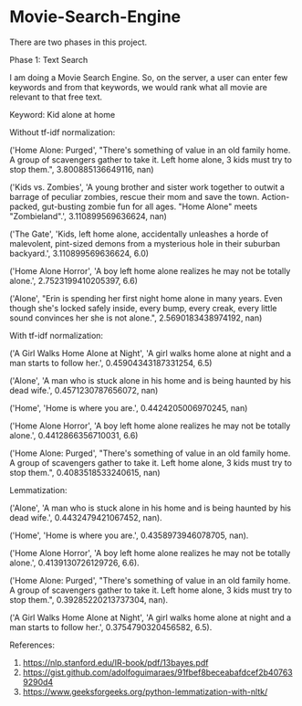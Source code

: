 # Movie-Search-Engine

There are two phases in this project.

Phase 1: Text Search

I am doing a Movie Search Engine. So, on the server, a user can enter few keywords and from that keywords, we would rank what all movie are relevant to that free text.


Keyword: Kid alone at home

Without tf-idf normalization:

('Home Alone: Purged', "There's something of value in an old family home. A group of scavengers gather to take it. Left home alone, 3 kids must try to stop them.", 3.800885136649116, nan)

('Kids vs. Zombies', 'A young brother and sister work together to outwit a barrage of peculiar zombies, rescue their mom and save the town. Action-packed, gut-busting zombie fun for all ages. "Home Alone" meets "Zombieland".', 3.110899569636624, nan)

('The Gate', 'Kids, left home alone, accidentally unleashes a horde of malevolent, pint-sized demons from a mysterious hole in their suburban backyard.', 3.110899569636624, 6.0)

('Home Alone Horror', 'A boy left home alone realizes he may not be totally alone.', 2.7523199410205397, 6.6)

('Alone', "Erin is spending her first night home alone in many years. Even though she's locked safely inside, every bump, every creak, every little sound convinces her she is not alone.", 2.5690183438974192, nan)



With tf-idf normalization:

('A Girl Walks Home Alone at Night', 'A girl walks home alone at night and a man starts to follow her.', 0.45904343187331254, 6.5)

 ('Alone', 'A man who is stuck alone in his home and is being haunted by his dead wife.', 0.4571230787656072, nan)
 
('Home', 'Home is where you are.', 0.4424205006970245, nan)

('Home Alone Horror', 'A boy left home alone realizes he may not be totally alone.', 0.4412866356710031, 6.6)

('Home Alone: Purged', "There's something of value in an old family home. A group of scavengers gather to take it. Left home alone, 3 kids must try to stop them.", 0.4083518533240615, nan)

Lemmatization:

('Alone', 'A man who is stuck alone in his home and is being haunted by his dead wife.', 0.4432479421067452, nan).

 ('Home', 'Home is where you are.', 0.4358973946078705, nan).
	
('Home Alone Horror', 'A boy left home alone realizes he may not be totally alone.', 0.4139130726129726, 6.6).

('Home Alone: Purged', "There's something of value in an old family home. A group of scavengers gather to take it. Left home alone, 3 kids must try to stop them.", 0.39285220213737304, nan).

('A Girl Walks Home Alone at Night', 'A girl walks home alone at night and a man starts to follow her.', 0.3754790320456582, 6.5).


References:
1.	https://nlp.stanford.edu/IR-book/pdf/13bayes.pdf
2.	https://gist.github.com/adolfoguimaraes/91fbef8beceabafdcef2b407639290d4
3.	https://www.geeksforgeeks.org/python-lemmatization-with-nltk/

